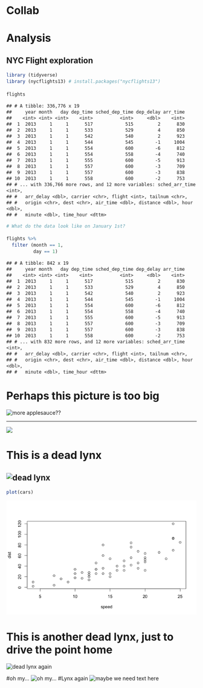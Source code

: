 # Collab


# Analysis

## NYC Flight exploration

```r
library (tidyverse)
library (nycflights13) # install.packages("nycflights13")

flights
```

```
## # A tibble: 336,776 x 19
##     year month   day dep_time sched_dep_time dep_delay arr_time
##    <int> <int> <int>    <int>          <int>     <dbl>    <int>
##  1  2013     1     1      517            515         2      830
##  2  2013     1     1      533            529         4      850
##  3  2013     1     1      542            540         2      923
##  4  2013     1     1      544            545        -1     1004
##  5  2013     1     1      554            600        -6      812
##  6  2013     1     1      554            558        -4      740
##  7  2013     1     1      555            600        -5      913
##  8  2013     1     1      557            600        -3      709
##  9  2013     1     1      557            600        -3      838
## 10  2013     1     1      558            600        -2      753
## # ... with 336,766 more rows, and 12 more variables: sched_arr_time <int>,
## #   arr_delay <dbl>, carrier <chr>, flight <int>, tailnum <chr>,
## #   origin <chr>, dest <chr>, air_time <dbl>, distance <dbl>, hour <dbl>,
## #   minute <dbl>, time_hour <dttm>
```

```r
# What do the data look like on January 1st?

flights %>%
  filter (month == 1, 
          day == 1)
```

```
## # A tibble: 842 x 19
##     year month   day dep_time sched_dep_time dep_delay arr_time
##    <int> <int> <int>    <int>          <int>     <dbl>    <int>
##  1  2013     1     1      517            515         2      830
##  2  2013     1     1      533            529         4      850
##  3  2013     1     1      542            540         2      923
##  4  2013     1     1      544            545        -1     1004
##  5  2013     1     1      554            600        -6      812
##  6  2013     1     1      554            558        -4      740
##  7  2013     1     1      555            600        -5      913
##  8  2013     1     1      557            600        -3      709
##  9  2013     1     1      557            600        -3      838
## 10  2013     1     1      558            600        -2      753
## # ... with 832 more rows, and 12 more variables: sched_arr_time <int>,
## #   arr_delay <dbl>, carrier <chr>, flight <int>, tailnum <chr>,
## #   origin <chr>, dest <chr>, air_time <dbl>, distance <dbl>, hour <dbl>,
## #   minute <dbl>, time_hour <dttm>
```
# Perhaps this picture is too big
![more applesauce??](https://static.boredpanda.com/blog/wp-content/uploads/2015/06/pallas-cat-manul-2__880.jpg)

----

![](https://static.boredpanda.com/blog/wp-content/uploads/2015/06/pallas-cat-manul-12__880.jpg)

# This is a dead lynx
![dead lynx](http://mountaintv.net/wp-content/uploads/2015/03/photo0052.jpg)
----

```r
plot(cars)
```

![](collab_files/figure-html/unnamed-chunk-1-1.png)<!-- -->

# This is another dead lynx, just to drive the point home
![dead lynx again](http://www.trapperman.com/forum/attachments/usergals/2012/02/full-398-75185-2012trapline48.jpg)

#oh my...
![oh my...](https://static.boredpanda.com/blog/wp-content/uploads/2015/06/pallas-cat-manul-14__880.jpg)
#Lynx again
![maybe we need text here](https://media1.tenor.com/images/38ac6a4ef23af8e239152c384fb9b1b2/tenor.gif?itemid=5640872)

